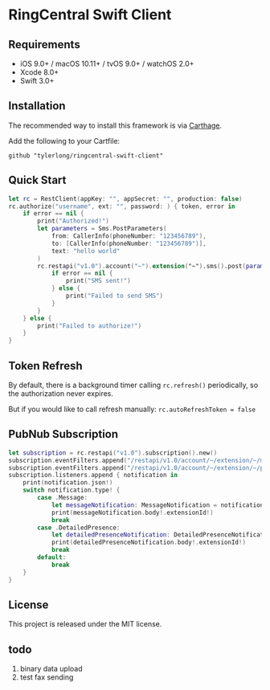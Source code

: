 # RingCentral Swift Client


## Requirements

- iOS 9.0+ / macOS 10.11+ / tvOS 9.0+ / watchOS 2.0+
- Xcode 8.0+
- Swift 3.0+


## Installation

The recommended way to install this framework is via [Carthage](https://github.com/Carthage/Carthage).

Add the following to your Cartfile:


    github "tylerlong/ringcentral-swift-client"


## Quick Start

```swift
let rc = RestClient(appKey: "", appSecret: "", production: false)
rc.authorize("username", ext: "", password: ) { token, error in
    if error == nil {
        print("Authorized!")
        let parameters = Sms.PostParameters(
            from: CallerInfo(phoneNumber: "123456789"),
            to: [CallerInfo(phoneNumber: "123456789")],
            text: "hello world"
        )
        rc.restapi("v1.0").account("~").extension("~").sms().post(parameters: parameters) { messageInfo, error in
            if error == nil {
                print("SMS sent!")
            } else {
                print("Failed to send SMS")
            }
        }
    } else {
        print("Failed to authorize!")
    }
}
```


## Token Refresh

By default, there is a background timer calling `rc.refresh()` periodically, so the authorization never expires.

But if you would like to call refresh manually: `rc.autoRefreshToken = false`


## PubNub Subscription

```swift
let subscription = rc.restapi("v1.0").subscription().new()
subscription.eventFilters.append("/restapi/v1.0/account/~/extension/~/message-store")
subscription.eventFilters.append("/restapi/v1.0/account/~/extension/~/presence?detailedTelephonyState=true")
subscription.listeners.append { notification in
    print(notification.json!)
    switch notification.type! {
        case .Message:
            let messageNotification: MessageNotification = notification.downcast()!
            print(messageNotification.body!.extensionId!)
            break
        case .DetailedPresence:
            let detailedPresenceNotification: DetailedPresenceNotification = notification.downcast()!
            print(detailedPresenceNotification.body!.extensionId!)
            break
        default:
            break
    }
}
```


## License

This project is released under the MIT license.


## todo

1. binary data upload
1. test fax sending
